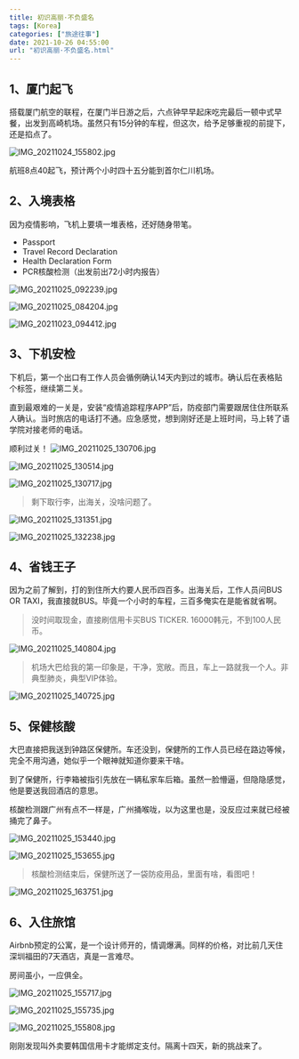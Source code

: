 ```yaml
---
title: 初识高丽·不负盛名
tags: [Korea]
categories: ["旅途往事"]
date: 2021-10-26 04:55:00
url: "初识高丽·不负盛名.html"
---
```



## 1、厦门起飞

搭载厦门航空的联程，在厦门半日游之后，六点钟早早起床吃完最后一顿中式早餐，出发到高崎机场。虽然只有15分钟的车程，但这次，给予足够重视的前提下，还是掐点了。

![IMG_20211024_155802.jpg](http://blog.dahouzi.cn/blog/picture/IMG_20211024_155802.jpg?imageView/2/w/800)

航班8点40起飞，预计两个小时四十五分能到首尔仁川机场。

## 2、入境表格

因为疫情影响，飞机上要填一堆表格，还好随身带笔。

*   Passport
*   Travel Record Declaration
*   Health Declaration Form
*   PCR核酸检测（出发前出72小时内报告）

![IMG_20211025_092239.jpg](http://blog.dahouzi.cn/blog/picture/IMG_20211025_092239.jpg?imageView/2/w/800)

![IMG_20211025_084204.jpg](http://blog.dahouzi.cn/blog/picture/IMG_20211025_084204.jpg?imageView/2/w/800)

![IMG_20211023_094412.jpg](http://blog.dahouzi.cn/blog/picture/IMG_20211023_094412.jpg?imageView/2/w/800)

## 3、下机安检

下机后，第一个出口有工作人员会循例确认14天内到过的城市。确认后在表格贴个标签，继续第二关。

直到最艰难的一关是，安装“疫情追踪程序APP”后，防疫部门需要跟居住住所联系人确认。当时旅店的电话打不通。应急感觉，想到刚好还是上班时间，马上转了语学院对接老师的电话。

顺利过关！ ![IMG_20211025_130706.jpg](http://blog.dahouzi.cn/blog/picture/IMG_20211025_130706.jpg?imageView/2/w/800)

![IMG_20211025_130514.jpg](http://blog.dahouzi.cn/blog/picture/IMG_20211025_130514.jpg?imageView/2/w/800)

![IMG_20211025_130717.jpg](http://blog.dahouzi.cn/blog/picture/IMG_20211025_130717.jpg?imageView/2/w/800)

> 剩下取行李，出海关，没啥问题了。

![IMG_20211025_131351.jpg](http://blog.dahouzi.cn/blog/picture/IMG_20211025_131351.jpg?imageView/2/w/800)

![IMG_20211025_132238.jpg](http://blog.dahouzi.cn/blog/picture/IMG_20211025_132238.jpg?imageView/2/w/800)

## 4、省钱王子

因为之前了解到，打的到住所大约要人民币四百多。出海关后，工作人员问BUS OR TAXI，我直接就BUS。毕竟一个小时的车程，三百多俺实在是能省就省啊。

> 没时间取现金，直接刷信用卡买BUS TICKER. 16000韩元，不到100人民币。

![IMG_20211025_140804.jpg](http://blog.dahouzi.cn/blog/picture/IMG_20211025_140804.jpg?imageView/2/w/800)

> 机场大巴给我的第一印象是，干净，宽敞。而且，车上一路就我一个人。非典型肺炎，典型VIP体验。

![IMG_20211025_140725.jpg](http://blog.dahouzi.cn/blog/picture/IMG_20211025_140725.jpg?imageView/2/w/800)

## 5、保健核酸

大巴直接把我送到钟路区保健所。车还没到，保健所的工作人员已经在路边等候，完全不用沟通，她似乎一个眼神就知道你要来干啥。

到了保健所，行李箱被指引先放在一辆私家车后箱。虽然一脸懵逼，但隐隐感觉，他是要送我回酒店的意思。

核酸检测跟广州有点不一样是，广州捅喉咙，以为这里也是，没反应过来就已经被捅完了鼻子。 

![IMG_20211025_153440.jpg](http://blog.dahouzi.cn/blog/picture/IMG_20211025_153440.jpg?imageView/2/w/800)

![IMG_20211025_153655.jpg](http://blog.dahouzi.cn/blog/picture/IMG_20211025_153655.jpg?imageView/2/w/800)

> 核酸检测结束后，保健所送了一袋防疫用品，里面有啥，看图吧！

![IMG_20211025_163751.jpg](http://blog.dahouzi.cn/blog/picture/IMG_20211025_163751.jpg?imageView/2/w/800)

## 6、入住旅馆

Airbnb预定的公寓，是一个设计师开的，情调爆满。同样的价格，对比前几天住深圳福田的7天酒店，真是一言难尽。

房间虽小，一应俱全。

![IMG_20211025_155717.jpg](http://blog.dahouzi.cn/blog/picture/IMG_20211025_155717.jpg?imageView/2/w/800")

![IMG_20211025_155735.jpg](http://blog.dahouzi.cn/blog/picture/IMG_20211025_155735.jpg?imageView/2/w/800 )

![IMG_20211025_155808.jpg](http://blog.dahouzi.cn/blog/picture/IMG_20211025_155808.jpg?imageView/2/w/800)

刚刚发现叫外卖要韩国信用卡才能绑定支付。隔离十四天，新的挑战来了。